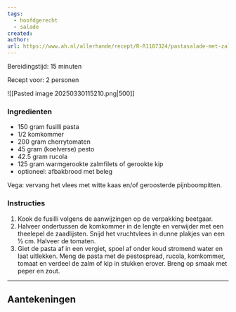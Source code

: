 ```yaml
---
tags:
  - hoofdgerecht
  - salade
created: 
author: 
url: https://www.ah.nl/allerhande/recept/R-R1187324/pastasalade-met-zalm-en-pestospread
---
```

Bereidingstijd: 15 minuten

Recept voor: 2 personen

![[Pasted image 20250330115210.png|500]]
### Ingredienten

- 150 gram fusilli pasta
- 1/2 komkommer
- 200 gram cherrytomaten
- 45 gram (koelverse) pesto
- 42.5 gram rucola
- 125 gram warmgerookte zalmfilets of gerookte kip
- optioneel: afbakbrood met beleg

Vega: vervang het vlees met witte kaas en/of geroosterde pijnboompitten.
### Instructies

1. Kook de fusilli volgens de aanwijzingen op de verpakking beetgaar.
2. Halveer ondertussen de komkommer in de lengte en verwijder met een theelepel de zaadlijsten. Snijd het vruchtvlees in dunne plakjes van een ½ cm. Halveer de tomaten.
3. Giet de pasta af in een vergiet, spoel af onder koud stromend water en laat uitlekken. Meng de pasta met de pestospread, rucola, komkommer, tomaat en verdeel de zalm of kip in stukken erover. Breng op smaak met peper en zout.

-----

## Aantekeningen
